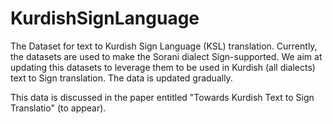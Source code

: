 # KurdishSignLanguage
The Dataset for text to Kurdish Sign Language (KSL) translation. Currently, the datasets are used to make the Sorani dialect Sign-supported. We aim at updating this datasets to leverage them to be used in Kurdish (all dialects) text to Sign translation. 
The data is updated gradually.

This data is discussed in the paper entitled "Towards Kurdish Text to Sign Translatio" (to appear).
